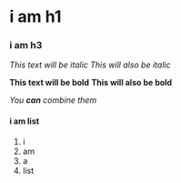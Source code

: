 # i am h1
### i am h3
*This text will be italic*
_This will also be italic_

**This text will be bold**
__This will also be bold__

_You **can** combine them_

#### i am list
1. i
2. am
3. a
4. list
